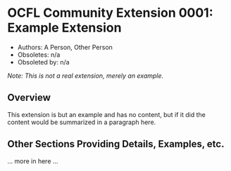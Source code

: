 # OCFL Community Extension 0001: Example Extension

  * Authors: A Person, Other Person
  * Obsoletes: n/a
  * Obsoleted by: n/a

*Note: This is not a real extension, merely an example.*

## Overview

This extension is but an example and has no content, but if it did the content would be summarized in a paragraph here.

## Other Sections Providing Details, Examples, etc.

... more in here ...
